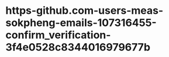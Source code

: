 # https-github.com-users-meas-sokpheng-emails-107316455-confirm_verification-3f4e0528c8344016979677b